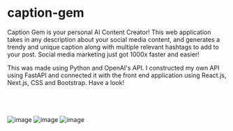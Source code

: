 # caption-gem
Caption Gem is your personal AI Content Creator! This web application takes in any description about your social media content, and generates a trendy and unique caption along with multiple relevant hashtags to add to your post. Social media marketing just got 1000x faster and easier! 

This was made using Python and OpenAI's API. I constructed my own API using FastAPI and connected it with the front end application using React.js, Next.js, CSS and Bootstrap. Have a look!
<br/>
<br/>
<br/>
<br/>
<br/>
![image](https://user-images.githubusercontent.com/72419841/212598761-400dd6bd-dd4d-46a8-b1ef-4f5f4b98c052.png)
![image](https://user-images.githubusercontent.com/72419841/212598935-cdb37c6a-4d0e-4f21-811e-e9fa178e0861.png)
![image](https://user-images.githubusercontent.com/72419841/212598950-d611001c-43a4-43f3-bc1e-cb1da2d3259c.png)
